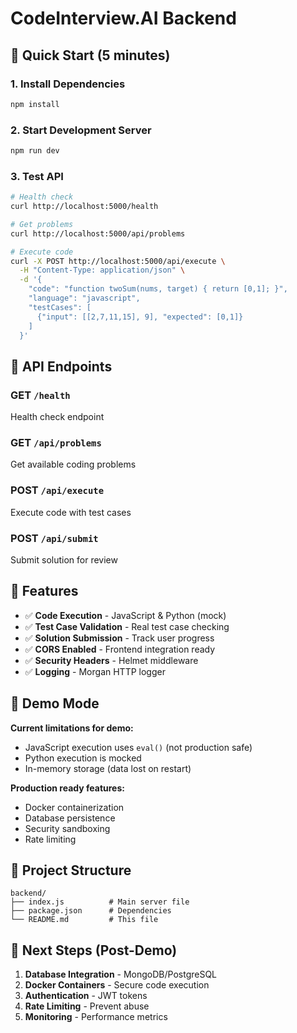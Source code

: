 # CodeInterview.AI Backend

## 🚀 Quick Start (5 minutes)

### 1. Install Dependencies
```bash
npm install
```

### 2. Start Development Server
```bash
npm run dev
```

### 3. Test API
```bash
# Health check
curl http://localhost:5000/health

# Get problems
curl http://localhost:5000/api/problems

# Execute code
curl -X POST http://localhost:5000/api/execute \
  -H "Content-Type: application/json" \
  -d '{
    "code": "function twoSum(nums, target) { return [0,1]; }",
    "language": "javascript",
    "testCases": [
      {"input": [[2,7,11,15], 9], "expected": [0,1]}
    ]
  }'
```

## 📡 API Endpoints

### GET `/health`
Health check endpoint

### GET `/api/problems`
Get available coding problems

### POST `/api/execute`
Execute code with test cases

### POST `/api/submit`
Submit solution for review

## 🔧 Features

- ✅ **Code Execution** - JavaScript & Python (mock)
- ✅ **Test Case Validation** - Real test case checking
- ✅ **Solution Submission** - Track user progress
- ✅ **CORS Enabled** - Frontend integration ready
- ✅ **Security Headers** - Helmet middleware
- ✅ **Logging** - Morgan HTTP logger

## 🚨 Demo Mode

**Current limitations for demo:**
- JavaScript execution uses `eval()` (not production safe)
- Python execution is mocked
- In-memory storage (data lost on restart)

**Production ready features:**
- Docker containerization
- Database persistence
- Security sandboxing
- Rate limiting

## 📁 Project Structure

```
backend/
├── index.js          # Main server file
├── package.json      # Dependencies
└── README.md         # This file
```

## 🎯 Next Steps (Post-Demo)

1. **Database Integration** - MongoDB/PostgreSQL
2. **Docker Containers** - Secure code execution
3. **Authentication** - JWT tokens
4. **Rate Limiting** - Prevent abuse
5. **Monitoring** - Performance metrics
